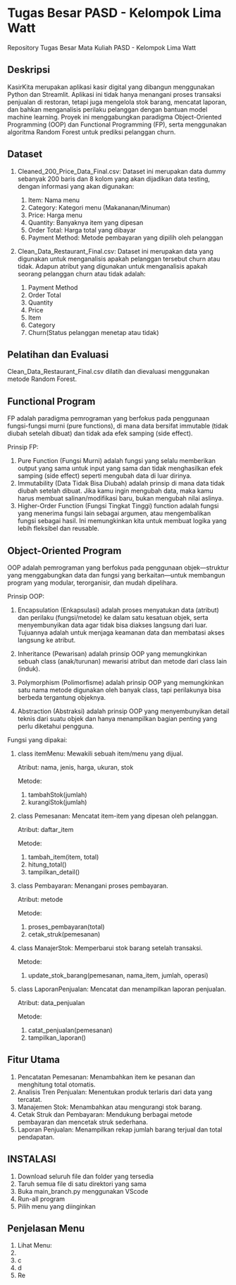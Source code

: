 # Tugas Besar PASD - Kelompok Lima Watt
Repository Tugas Besar Mata Kuliah PASD - Kelompok Lima Watt

## Deskripsi
KasirKita merupakan aplikasi kasir digital yang dibangun menggunakan Python dan Streamlit. Aplikasi ini tidak hanya menangani proses transaksi penjualan di restoran, tetapi juga mengelola stok barang, mencatat laporan, dan bahkan menganalisis perilaku pelanggan dengan bantuan model machine learning. Proyek ini menggabungkan paradigma Object-Oriented Programming (OOP) dan Functional Programming (FP), serta menggunakan algoritma Random Forest untuk prediksi pelanggan churn.

## Dataset
1. Cleaned_200_Price_Data_Final.csv:
   Dataset ini merupakan data dummy sebanyak 200 baris dan 8 kolom yang akan dijadikan data testing, dengan informasi yang akan digunakan:
   1. Item: Nama menu
   2. Category: Kategori menu (Makananan/Minuman)
   3. Price: Harga menu
   4. Quantity: Banyaknya item yang dipesan
   5. Order Total: Harga total yang dibayar
   6. Payment Method: Metode pembayaran yang dipilih oleh pelanggan
      
2. Clean_Data_Restaurant_Final.csv:
   Dataset ini merupakan data yang digunakan untuk menganalisis apakah pelanggan tersebut churn atau tidak. Adapun atribut yang digunakan untuk menganalisis apakah seorang pelanggan churn atau tidak adalah:
   1. Payment Method
   2. Order Total
   3. Quantity
   4. Price
   5. Item
   6. Category
   7. Churn(Status pelanggan menetap atau tidak)

## Pelatihan dan Evaluasi
Clean_Data_Restaurant_Final.csv dilatih dan dievaluasi menggunakan metode Random Forest.
   
## Functional Program
FP adalah paradigma pemrograman yang berfokus pada penggunaan fungsi-fungsi murni (pure functions), di mana data bersifat immutable (tidak diubah setelah dibuat) dan tidak ada efek samping (side effect).

Prinsip FP:
1.  Pure Function (Fungsi Murni) adalah fungsi yang selalu memberikan output yang sama untuk input yang sama dan tidak menghasilkan efek samping (side effect) seperti mengubah data di luar dirinya.
2.  Immutability (Data Tidak Bisa Diubah) adalah prinsip di mana data tidak diubah setelah dibuat. Jika kamu ingin mengubah data, maka kamu harus membuat salinan/modifikasi baru, bukan mengubah nilai aslinya.
3.  Higher-Order Function (Fungsi Tingkat Tinggi) function adalah fungsi yang menerima fungsi lain sebagai argumen, atau mengembalikan fungsi sebagai hasil. Ini memungkinkan kita untuk membuat logika yang lebih fleksibel dan reusable.
   
## Object-Oriented Program
OOP adalah pemrograman yang berfokus pada penggunaan objek—struktur yang menggabungkan data dan fungsi yang berkaitan—untuk membangun program yang modular, terorganisir, dan mudah dipelihara.

Prinsip OOP:
1. Encapsulation (Enkapsulasi) adalah proses menyatukan data (atribut) dan perilaku (fungsi/metode) ke dalam satu kesatuan objek, serta menyembunyikan data agar tidak bisa diakses langsung dari luar. Tujuannya adalah untuk menjaga keamanan data dan membatasi akses langsung ke atribut.

2. Inheritance (Pewarisan) adalah prinsip OOP yang memungkinkan sebuah class (anak/turunan) mewarisi atribut dan metode dari class lain (induk).
3. Polymorphism (Polimorfisme) adalah prinsip OOP yang memungkinkan satu nama metode digunakan oleh banyak class, tapi perilakunya bisa berbeda tergantung objeknya.
4. Abstraction (Abstraksi) adalah prinsip OOP yang menyembunyikan detail teknis dari suatu objek dan hanya menampilkan bagian penting yang perlu diketahui pengguna.
   
Fungsi yang dipakai:
1. class itemMenu: Mewakili sebuah item/menu yang dijual.

   Atribut: nama, jenis, harga, ukuran, stok

   Metode:
   1. tambahStok(jumlah)
   2. kurangiStok(jumlah)
   
3. class Pemesanan: Mencatat item-item yang dipesan oleh pelanggan.

   Atribut: daftar_item

   Metode:
   1. tambah_item(item, total)
   2. hitung_total()
   3. tampilkan_detail()
      
5. class Pembayaran: Menangani proses pembayaran.

   Atribut: metode

   Metode:
   1. proses_pembayaran(total)
   2. cetak_struk(pemesanan)
      
7. class ManajerStok: Memperbarui stok barang setelah transaksi.

   Metode:
   1. update_stok_barang(pemesanan, nama_item, jumlah, operasi)
      
9. class LaporanPenjualan: Mencatat dan menampilkan laporan penjualan.

    Atribut: data_penjualan

   Metode:
   1. catat_penjualan(pemesanan)
   2. tampilkan_laporan()

## Fitur Utama
1. Pencatatan Pemesanan: Menambahkan item ke pesanan dan menghitung total otomatis.
2. Analisis Tren Penjualan: Menentukan produk terlaris dari data yang tercatat.
3. Manajemen Stok: Menambahkan atau mengurangi stok barang.
4. Cetak Struk dan Pembayaran: Mendukung berbagai metode pembayaran dan mencetak struk sederhana.
5. Laporan Penjualan: Menampilkan rekap jumlah barang terjual dan total pendapatan.

## INSTALASI
1. Download seluruh file dan folder yang tersedia
2. Taruh semua file di satu direktori yang sama
3. Buka main_branch.py menggunakan VScode
4. Run-all program
5. Pilih menu yang diinginkan

## Penjelasan Menu
1. Lihat Menu:
2. 
3. c
4. d
5. Re

